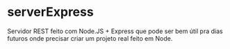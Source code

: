 # serverExpress
Servidor REST feito com Node.JS + Express que pode ser bem útil pra dias futuros onde precisar criar um projeto real feito em Node.
